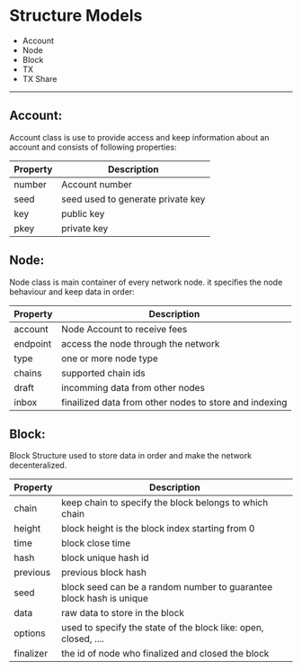 # Structure Models

- Account
- Node
- Block
- TX
- TX Share

---

## Account:
Account class is use to provide access and keep information about an account and consists of following properties:

| Property | Description |
|----------|-------------|
| number | Account number |
| seed | seed used to generate private key |
| key | public key |
| pkey | private key |

## Node:
Node class is main container of every network node. it specifies the node behaviour and keep data in order:

| Property | Description |
|----------|-------------|
| account | Node Account to receive fees |
| endpoint | access the node through the network |
| type | one or more node type |
| chains | supported chain ids |
| draft | incomming data from other nodes |
| inbox | finailized data from other nodes  to store and indexing |

## Block:
Block Structure used to store data in order and make the network decenteralized.

| Property | Description |
|----------|-------------|
| chain | keep chain to specify the block belongs to which chain |
| height | block height is the block index starting from 0 |
| time | block close time |
| hash | block unique hash id |
| previous | previous block hash |
| seed | block seed can be a random number to guarantee block hash is unique |
| data | raw data to store in the block |
| options | used to specify the state of the block like: open, closed, .... |
| finalizer | the id of node who finalized and closed the block |

